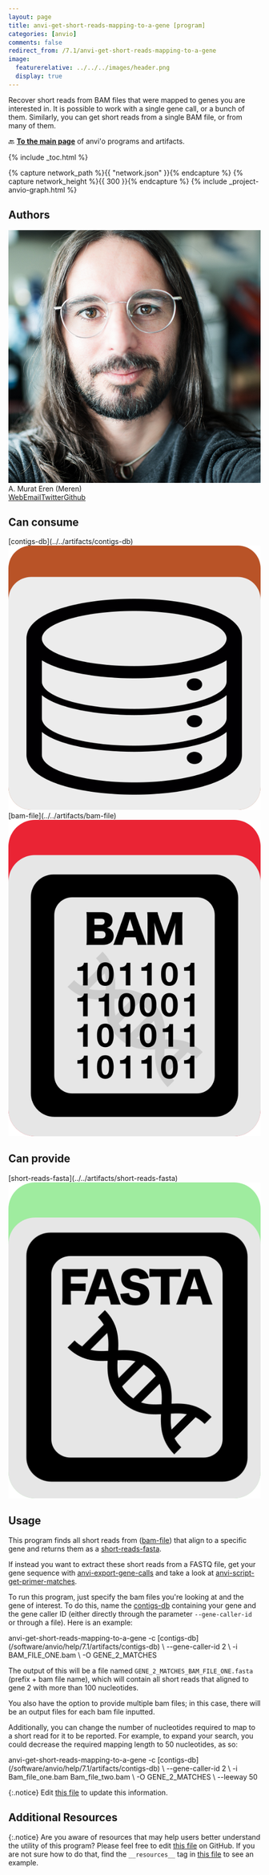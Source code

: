 ```yaml
---
layout: page
title: anvi-get-short-reads-mapping-to-a-gene [program]
categories: [anvio]
comments: false
redirect_from: /7.1/anvi-get-short-reads-mapping-to-a-gene
image:
  featurerelative: ../../../images/header.png
  display: true
---
```


Recover short reads from BAM files that were mapped to genes you are interested in. It is possible to work with a single gene call, or a bunch of them. Similarly, you can get short reads from a single BAM file, or from many of them.

🔙 **[To the main page](../../)** of anvi'o programs and artifacts.


{% include _toc.html %}
<div id="svg" class="subnetwork"></div>
{% capture network_path %}{{ "network.json" }}{% endcapture %}
{% capture network_height %}{{ 300 }}{% endcapture %}
{% include _project-anvio-graph.html %}


## Authors

<div class="page-author"><div class="page-author-info"><div class="page-person-photo"><img class="page-person-photo-img" src="../../images/authors/meren.jpg" /></div><div class="page-person-info-box"><span class="page-author-name">A. Murat Eren (Meren)</span><div class="page-author-social-box"><a href="http://meren.org" class="person-social" target="_blank"><i class="fa fa-fw fa-home"></i>Web</a><a href="mailto:a.murat.eren@gmail.com" class="person-social" target="_blank"><i class="fa fa-fw fa-envelope-square"></i>Email</a><a href="http://twitter.com/merenbey" class="person-social" target="_blank"><i class="fa fa-fw fa-twitter-square"></i>Twitter</a><a href="http://github.com/meren" class="person-social" target="_blank"><i class="fa fa-fw fa-github"></i>Github</a></div></div></div></div>



## Can consume


<p style="text-align: left" markdown="1"><span class="artifact-r">[contigs-db](../../artifacts/contigs-db) <img src="../../images/icons/DB.png" class="artifact-icon-mini" /></span> <span class="artifact-r">[bam-file](../../artifacts/bam-file) <img src="../../images/icons/BAM.png" class="artifact-icon-mini" /></span></p>


## Can provide


<p style="text-align: left" markdown="1"><span class="artifact-p">[short-reads-fasta](../../artifacts/short-reads-fasta) <img src="../../images/icons/FASTA.png" class="artifact-icon-mini" /></span></p>


## Usage


This program finds all short reads from (<span class="artifact-n">[bam-file](/software/anvio/help/7.1/artifacts/bam-file)</span>) that align to a specific gene and returns them as a <span class="artifact-n">[short-reads-fasta](/software/anvio/help/7.1/artifacts/short-reads-fasta)</span>.

If instead you want to extract these short reads from a FASTQ file, get your gene sequence with <span class="artifact-n">[anvi-export-gene-calls](/software/anvio/help/7.1/programs/anvi-export-gene-calls)</span> and take a look at <span class="artifact-n">[anvi-script-get-primer-matches](/software/anvio/help/7.1/programs/anvi-script-get-primer-matches)</span>.

To run this program, just specify the bam files you're looking at and the gene of interest. To do this, name the <span class="artifact-n">[contigs-db](/software/anvio/help/7.1/artifacts/contigs-db)</span> containing your gene and the gene caller ID (either directly through the parameter `--gene-caller-id` or through a file). Here is an example:

<div class="codeblock" markdown="1">
anvi&#45;get&#45;short&#45;reads&#45;mapping&#45;to&#45;a&#45;gene &#45;c <span class="artifact&#45;n">[contigs&#45;db](/software/anvio/help/7.1/artifacts/contigs&#45;db)</span> \
                                       &#45;&#45;gene&#45;caller&#45;id 2 \
                                       &#45;i BAM_FILE_ONE.bam \
                                       &#45;O GENE_2_MATCHES
</div>

The output of this will be a file named `GENE_2_MATCHES_BAM_FILE_ONE.fasta` (prefix + bam file name), which will contain all short reads that aligned to gene 2 with more than 100 nucleotides.

You also have the option to provide multiple bam files; in this case, there will be an output files for each bam file inputted.

Additionally, you can change the number of nucleotides required to map to a short read for it to be reported. For example, to expand your search, you could decrease the required mapping length to 50 nucleotides, as so:

<div class="codeblock" markdown="1">
anvi&#45;get&#45;short&#45;reads&#45;mapping&#45;to&#45;a&#45;gene &#45;c <span class="artifact&#45;n">[contigs&#45;db](/software/anvio/help/7.1/artifacts/contigs&#45;db)</span> \
                                       &#45;&#45;gene&#45;caller&#45;id 2 \
                                       &#45;i Bam_file_one.bam Bam_file_two.bam \
                                       &#45;O GENE_2_MATCHES \
                                       &#45;&#45;leeway 50
</div>


{:.notice}
Edit [this file](https://github.com/merenlab/anvio/tree/master/anvio/docs/programs/anvi-get-short-reads-mapping-to-a-gene.md) to update this information.


## Additional Resources



{:.notice}
Are you aware of resources that may help users better understand the utility of this program? Please feel free to edit [this file](https://github.com/merenlab/anvio/tree/master/bin/anvi-get-short-reads-mapping-to-a-gene) on GitHub. If you are not sure how to do that, find the `__resources__` tag in [this file](https://github.com/merenlab/anvio/blob/master/bin/anvi-interactive) to see an example.
